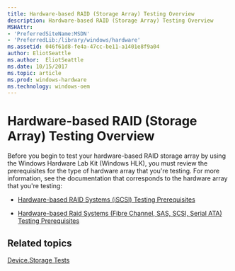 ```yaml
---
title: Hardware-based RAID (Storage Array) Testing Overview
description: Hardware-based RAID (Storage Array) Testing Overview
MSHAttr:
- 'PreferredSiteName:MSDN'
- 'PreferredLib:/library/windows/hardware'
ms.assetid: 046f61d8-fe4a-47cc-be11-a1401e8f9a04
author: EliotSeattle
ms.author:  EliotSeattle
ms.date: 10/15/2017
ms.topic: article
ms.prod: windows-hardware
ms.technology: windows-oem
---
```


# Hardware-based RAID (Storage Array) Testing Overview


Before you begin to test your hardware-based RAID storage array by using the Windows Hardware Lab Kit (Windows HLK), you must review the prerequisites for the type of hardware array that you're testing. For more information, see the documentation that corresponds to the hardware array that you're testing:

-   [Hardware-based RAID Systems (iSCSI) Testing Prerequisites](hardware-based-raid-systems--iscsi--testing-prerequisites.md)

-   [Hardware-based Raid Systems (Fibre Channel, SAS, SCSI, Serial ATA) Testing Prerequisites](hardware-based-raid-systems--fibre-channel-sas-scsi-serial-ata--testing-prerequisites.md)

## <span id="related_topics"></span>Related topics


[Device.Storage Tests](device-storage-tests.md)

 

 







